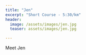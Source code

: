 ```yaml
---
title: "Jen"
excerpt: "Short Course - 5:30/km"
header:
  image: /assets/images/jen.jpg
  teaser: assets/images/jen.jpg

---
```


Meet Jen